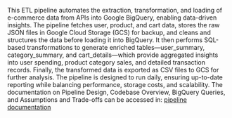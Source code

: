 This ETL pipeline automates the extraction, transformation, and loading of e-commerce data from APIs into Google BigQuery, enabling data-driven insights. The pipeline fetches user, product, and cart data, stores the raw JSON files in Google Cloud Storage (GCS) for backup, and cleans and structures the data before loading it into BigQuery. It then performs SQL-based transformations to generate enriched tables—user_summary, category_summary, and cart_details—which provide aggregated insights into user spending, product category sales, and detailed transaction records. Finally, the transformed data is exported as CSV files to GCS for further analysis. The pipeline is designed to run daily, ensuring up-to-date reporting while balancing performance, storage costs, and scalability.
The documentation on Pipeline Design, Codebase Overview, BigQuery Queries, and Assumptions and Trade-offs can be accessed in: [pipeline documentation](https://github.com/harrykyalo/Data_Enginnering_Pipeline/blob/main/Code/Documentation.md)
